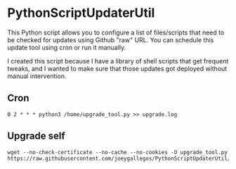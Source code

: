 # PythonScriptUpdaterUtil
This Python script allows you to configure a list of files/scripts that need to be checked for updates using Github "raw" URL. You can schedule this update tool using cron or run it manually.

I created this script because I have a library of shell scripts that get frequent tweaks, and I wanted to make sure that those updates got deployed without manual intervention.

## Cron
```shell
0 2 * * * python3 /home/upgrade_tool.py >> upgrade.log
```

## Upgrade self
```shell
wget --no-check-certificate --no-cache --no-cookies -O upgrade_tool.py https://raw.githubusercontent.com/joeygallegos/PythonScriptUpdaterUtil/main/upgrade_tool.py
```